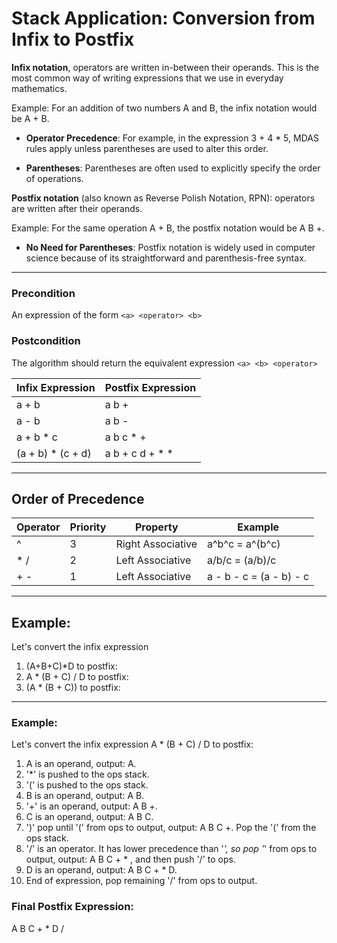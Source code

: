 # **Stack Application: Conversion from Infix to Postfix**

**Infix notation**, operators are written in-between their operands. This is the most common way of writing expressions that we use in everyday mathematics.

Example: For an addition of two numbers A and B, the infix notation would be A + B.
  
- **Operator Precedence**: For example, in the expression 3 + 4 * 5, MDAS rules apply unless parentheses are used to alter this order.
  
- **Parentheses**: Parentheses are often used to explicitly specify the order of operations.

**Postfix notation** (also known as Reverse Polish Notation, RPN): operators are written after their operands.

Example: For the same operation A + B, the postfix notation would be A B +.
  
- **No Need for Parentheses**: Postfix notation is widely used in computer science because of its straightforward and parenthesis-free syntax.

---

### **Precondition**

An expression of the form `<a> <operator> <b>`

### **Postcondition**

The algorithm should return the equivalent expression `<a> <b> <operator>`

| **Infix Expression** | **Postfix Expression** |
| -------------------- | ---------------------- |
| a + b                | a b +                  |
| a - b                | a b -                  |
| a + b * c            | a b c * +              |
| (a + b) * (c + d)    | a b + c d + * *        |

---

## **Order of Precedence**

| Operator | Priority | Property         | Example                              |
|----------|----------|------------------|--------------------------------------|
| ^        | 3        | Right Associative | a^b^c = a^(b^c)                      |
| * /      | 2        | Left Associative  | a/b/c = (a/b)/c                       |
| + -      | 1        | Left Associative  | a - b - c = (a - b) - c              |

---

## **Example**:
Let's convert the infix expression

1. (A+B+C)*D to postfix:
2. A * (B + C) / D to postfix:
3. (A * (B + C)) to postfix:

---

### **Example**:
Let's convert the infix expression A * (B + C) / D to postfix:

1. A is an operand, output: A.
2. '*' is pushed to the ops stack.
3. '(' is pushed to the ops stack.
4. B is an operand, output: A B.
5. '+' is an operand, output: A B +.
6. C is an operand, output: A B C.
7. ')' pop until '(' from ops to output, output: A B C +. Pop the '(' from the ops stack.
8. '/' is an operator. It has lower precedence than '*', so pop '*' from ops to output, output: A B C + * , and then push '/' to ops.
9. D is an operand, output: A B C + * D.
10. End of expression, pop remaining '/' from ops to output.

### **Final Postfix Expression**:
A B C + * D /